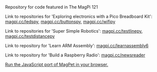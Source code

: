 Repository for code featured in The MagPi 121

Link to repositories for 'Exploring electronics with a Pico Breadboard Kit': [magpi.cc/ledspy](https://magpi.cc/ledspy), [magpi.cc/buttonspy](https://magpi.cc/buttonspy), [magpi.cc/wifipy](https://magpi.cc/wifipy)

Link to repositories for 'Super Simple Robotics': [magpi.cc/testlinepy](https://magpi.cc/testlinepy), [magpi.cc/testdistancepy](https://magpi.cc/testdistancepy)

Link to repository for 'Learn ARM Assembly': [magpi.cc/learnassembly6](https://magpi.cc/learnassembly6)

Link to repository for 'Build a Raspberry Radio': [magpi.cc/newsreader](https://magpi.cc/newsreader)

[Run the JavaScript port of MagPet in your browser.](https://thisarray.github.io/magpi-issue121/)
